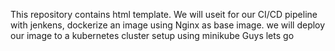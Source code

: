 This repository contains html template. We will useit for our CI/CD pipeline with jenkens, dockerize an image using Nginx as base image. we will deploy our image to a kubernetes cluster setup using minikube
Guys lets go
